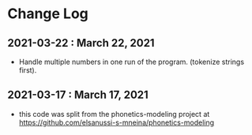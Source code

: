 # Change Log

## 2021-03-22 : March 22, 2021
- Handle multiple numbers in one run of the program. (tokenize strings first).

## 2021-03-17 : March 17, 2021
- this code was split from the phonetics-modeling project at https://github.com/elsanussi-s-mneina/phonetics-modeling 


